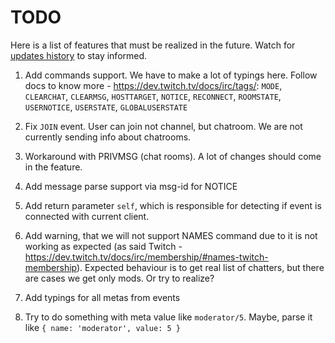 # TODO
Here is a list of features that must be realized in the future. Watch for
[updates history](https://github.com/wolframdeus/tw-irc/blob/master/updates-history.md) to
stay informed.

1. Add commands support. We have to make a lot of typings here. Follow docs
to know more - https://dev.twitch.tv/docs/irc/tags/: `MODE`, `CLEARCHAT`, 
`CLEARMSG`, `HOSTTARGET`, `NOTICE`, `RECONNECT`, `ROOMSTATE`, `USERNOTICE`,
`USERSTATE`, `GLOBALUSERSTATE`

2. Fix `JOIN` event. User can join not channel, but chatroom. We are not
currently sending info about chatrooms.

3. Workaround with PRIVMSG (chat rooms). A lot of changes should come in
the feature.

4. Add message parse support via msg-id for NOTICE

5. Add return parameter `self`, which is responsible for detecting if
event is connected with current client.

6. Add warning, that we will not support NAMES command due to it is not 
working as expected (as said Twitch - 
https://dev.twitch.tv/docs/irc/membership/#names-twitch-membership).
Expected behaviour is to get real list of chatters, but there are cases
we get only mods. Or try to realize?

7. Add typings for all metas from events

8. Try to do something with meta value like `moderator/5`. Maybe, parse it like
`{ name: 'moderator', value: 5 }`
